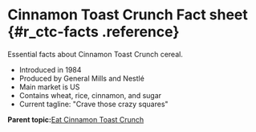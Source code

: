 # Cinnamon Toast Crunch Fact sheet {#r_ctc-facts .reference}

Essential facts about Cinnamon Toast Crunch cereal.

-   Introduced in 1984
-   Produced by General Mills and Nestlé
-   Main market is US
-   Contains wheat, rice, cinnamon, and sugar
-   Current tagline: "Crave those crazy squares"

**Parent topic:**[Eat Cinnamon Toast Crunch](../task/t_eat_ctc.md)

